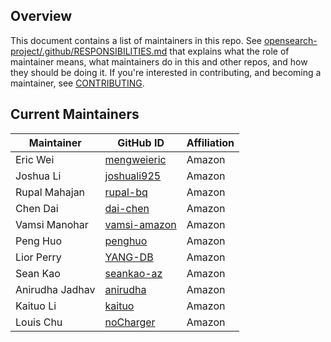 ## Overview

This document contains a list of maintainers in this repo. See [opensearch-project/.github/RESPONSIBILITIES.md](https://github.com/opensearch-project/.github/blob/main/RESPONSIBILITIES.md#maintainer-responsibilities) that explains what the role of maintainer means, what maintainers do in this and other repos, and how they should be doing it. If you're interested in contributing, and becoming a maintainer, see [CONTRIBUTING](CONTRIBUTING.md).

## Current Maintainers

| Maintainer      | GitHub ID                                       | Affiliation |
|-----------------|-------------------------------------------------| ----------- |
| Eric Wei        | [mengweieric](https://github.com/mengweieric)   | Amazon      |
| Joshua Li       | [joshuali925](https://github.com/joshuali925)   | Amazon      |
| Rupal Mahajan   | [rupal-bq](https://github.com/rupal-bq)         | Amazon      |
| Chen Dai        | [dai-chen](https://github.com/dai-chen)         | Amazon      |
| Vamsi Manohar   | [vamsi-amazon](https://github.com/vamsi-amazon) | Amazon      |
| Peng Huo        | [penghuo](https://github.com/penghuo)           | Amazon      |
| Lior Perry      | [YANG-DB](https://github.com/YANG-DB)            | Amazon      |
| Sean Kao        | [seankao-az](https://github.com/seankao-az)     | Amazon      |
| Anirudha Jadhav | [anirudha](https://github.com/anirudha)         | Amazon      |
| Kaituo Li       | [kaituo](https://github.com/kaituo)             | Amazon      |
| Louis Chu       | [noCharger](https://github.com/noCharger)       | Amazon      |
